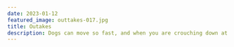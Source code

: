 ```yaml
---
date: 2023-01-12
featured_image: outtakes-017.jpg
title: Outakes
description: Dogs can move so fast, and when you are crouching down at their level, or trying to both throw the ball and take the photo, fun things can happen.
---
```

